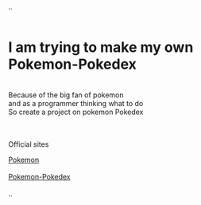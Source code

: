 ..<br/><br/>

# I am trying to make my own Pokemon-Pokedex

<br/>
Because of the big fan of pokemon <br/>
and as a programmer thinking what to do <br/>
So create a project on pokemon Pokedex <br/>
<br/>
<br/>

Official sites<br/>

[Pokemon](https://www.pokemon.com/us/)<br/><br/>
[Pokemon-Pokedex](https://www.pokemon.com/us/pokedex/)<br/><br/>..
